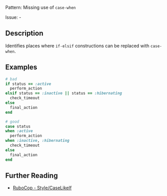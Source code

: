 Pattern: Missing use of `case-when`

Issue: -

## Description

Identifies places where `if-elsif` constructions can be replaced with `case-when`.

## Examples

```ruby
# bad
if status == :active
  perform_action
elsif status == :inactive || status == :hibernating
  check_timeout
else
  final_action
end

# good
case status
when :active
  perform_action
when :inactive, :hibernating
  check_timeout
else
  final_action
end
```

## Further Reading

* [RuboCop - Style/CaseLikeIf](https://docs.rubocop.org/rubocop/cops_style.html#stylecaselikeif)
